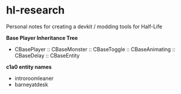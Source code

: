 # hl-research
Personal notes for creating a devkit / modding tools for Half-Life

**Base Player Inheritance Tree**
- CBasePlayer :: CBaseMonster :: CBaseToggle :: CBaseAnimating :: CBaseDelay :: CBaseEntity

**c1a0 entity names**
- introroomleaner
- barneyatdesk
